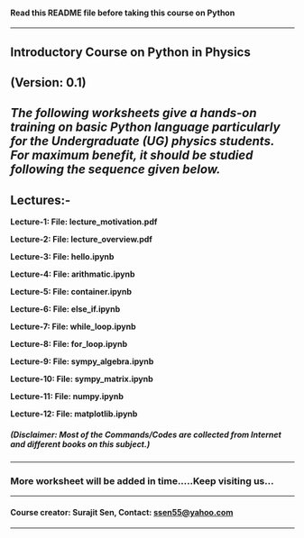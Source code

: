 #### Read this README file before taking this course on Python
---
## Introductory Course on Python in Physics

**(Version: 0.1)**
---
***The following worksheets give a hands-on training on basic Python language particularly for the Undergraduate (UG) physics students. For maximum benefit, it should be studied following the sequence given below.***
---
## Lectures:- 
**Lecture-1: File: lecture_motivation.pdf**

**Lecture-2: File: lecture_overview.pdf**

**Lecture-3: File: hello.ipynb**

**Lecture-4: File: arithmatic.ipynb**

**Lecture-5: File: container.ipynb**

**Lecture-6: File: else_if.ipynb**

**Lecture-7: File: while_loop.ipynb**

**Lecture-8: File: for_loop.ipynb**

**Lecture-9: File: sympy_algebra.ipynb**

**Lecture-10: File: sympy_matrix.ipynb**

**Lecture-11: File: numpy.ipynb**

**Lecture-12: File: matplotlib.ipynb**

##### (Disclaimer: Most of the Commands/Codes are collected from Internet and different books on this subject.)
---
### More worksheet will be added in time.....Keep visiting us...
---
#### Course creator: Surajit Sen, Contact: <ssen55@yahoo.com>
---
